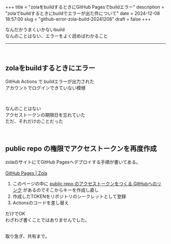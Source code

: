 +++
title = "zolaをbuildするときにGitHub Pagesでbuildエラー"
description = "zolaでbuildするときにbuildでエラーが出た件について"
date = 2024-12-08 18:57:00
slug = "github-error-zola-build-20241208"
draft = false
+++

なんだかうまくいかないbuild  
なんのことはない、エラーをよく読めばわかること  

<!--more-->

---

<br>

## zolaをbuildするときにエラー

GitHub Actions で buildエラーが出力された  
アカウントでログインできていない模様  

<br>

なんのことはない  
アクセストークンの期限日を忘れていた  
ただ、それだけのことだった  

<br>

## public repo の権限でアクセストークンを再度作成

zolaのサイトにてGitHub Pagesへデブロイする手順が書いてある。  
<br>
<a href="https://www.getzola.org/documentation/deployment/github-pages/" target="_blank">GitHub Pages | Zola</a>  
1. このページの中に <a href="https://github.com/settings/tokens/new?scopes=public_repo" target="_blank">public repo のアクセストークンをつくる GitHubへのリンク</a> があるのでそこからキーを作成し直し  
2. 作成したTOKENをリポジトリのシークレットとして登録
3. Actionsのコードを差し替え

だけでOK  
わざわざ書くことではありませんでした。  

<br>
取り急ぎ、共有まで。   

